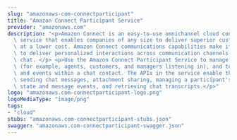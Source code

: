 ```yaml
---
slug: "amazonaws-com-connectparticipant"
title: "Amazon Connect Participant Service"
provider: "amazonaws.com"
description: "<p>Amazon Connect is an easy-to-use omnichannel cloud contact center\
  \ service that enables companies of any size to deliver superior customer service\
  \ at a lower cost. Amazon Connect communications capabilities make it easy for companies\
  \ to deliver personalized interactions across communication channels, including\
  \ chat. </p> <p>Use the Amazon Connect Participant Service to manage participants\
  \ (for example, agents, customers, and managers listening in), and to send messages\
  \ and events within a chat contact. The APIs in the service enable the following:\
  \ sending chat messages, attachment sharing, managing a participant's connection\
  \ state and message events, and retrieving chat transcripts.</p>"
logo: "amazonaws.com-connectparticipant-logo.png"
logoMediaType: "image/png"
tags:
- "cloud"
stubs: "amazonaws.com-connectparticipant-stubs.json"
swagger: "amazonaws.com-connectparticipant-swagger.json"
---
```

